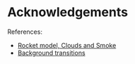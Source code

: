 # Acknowledgements

References:

- <a href="https://codepen.io/recursiveElk/pen/rXaoKY">Rocket model, Clouds and Smoke</a>
- <a href="https://www.joshwcomeau.com/react/rainbow-button/">Background transitions</a>

